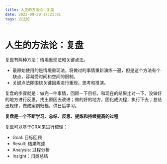 ```yaml
---
title: 人生的方法论：复盘
date: 2023-09-30 17:21:01
tags: 方法论
---
```


# 人生的方法论：复盘

复盘有两种方法：情境重现法和关键点法。

+ 最原始使用的是情境重现法，将做过的事情重新演练一遍，但是这个方法有个缺点，容易受时间和空间的限制。
+ 关键点法即围绕关键因素进行重现，思考和推演。

复盘的步骤就是：做完一件事情，回顾一下目标，和现在的结果比对一下，没做好的地方进行反思，找出原因去改进；做的好的地方，固化成流程，执行下去；总结出规律，做成案例归档，供日后学习。

**复盘是一个不断学习、总结、反思、提炼和持续提高的过程**

复盘可以基于GRAI来进行梳理：
+ Goal: 目标回顾
+ Result: 结果陈述
+ Analysis: 过程分析
+ Insight：归类总结